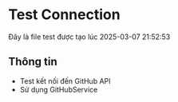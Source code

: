 # Test Connection

Đây là file test được tạo lúc 2025-03-07 21:52:53

## Thông tin
- Test kết nối đến GitHub API
- Sử dụng GitHubService
